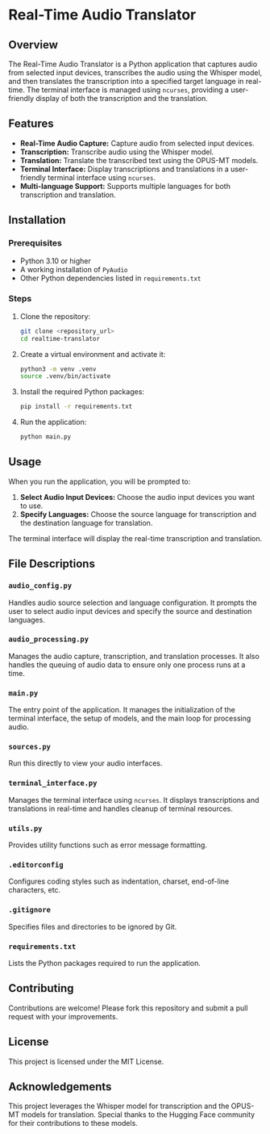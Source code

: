 # Real-Time Audio Translator

## Overview

The Real-Time Audio Translator is a Python application that captures audio from selected input devices, transcribes the audio using the Whisper model, and then translates the transcription into a specified target language in real-time. The terminal interface is managed using `ncurses`, providing a user-friendly display of both the transcription and the translation.

## Features

- **Real-Time Audio Capture:** Capture audio from selected input devices.
- **Transcription:** Transcribe audio using the Whisper model.
- **Translation:** Translate the transcribed text using the OPUS-MT models.
- **Terminal Interface:** Display transcriptions and translations in a user-friendly terminal interface using `ncurses`.
- **Multi-language Support:** Supports multiple languages for both transcription and translation.

## Installation

### Prerequisites

- Python 3.10 or higher
- A working installation of `PyAudio`
- Other Python dependencies listed in `requirements.txt`

### Steps

1. Clone the repository:
   ```bash
   git clone <repository_url>
   cd realtime-translator
   ```
2. Create a virtual environment and activate it:
   ```bash
   python3 -m venv .venv
   source .venv/bin/activate
   ```
3. Install the required Python packages:
   ```bash
   pip install -r requirements.txt
   ```
4. Run the application:
   ```bash
   python main.py
   ```

## Usage

When you run the application, you will be prompted to:

1. **Select Audio Input Devices:** Choose the audio input devices you want to use.
2. **Specify Languages:** Choose the source language for transcription and the destination language for translation.

The terminal interface will display the real-time transcription and translation.

## File Descriptions

### `audio_config.py`

Handles audio source selection and language configuration. It prompts the user to select audio input devices and specify the source and destination languages.

### `audio_processing.py`

Manages the audio capture, transcription, and translation processes. It also handles the queuing of audio data to ensure only one process runs at a time.

### `main.py`

The entry point of the application. It manages the initialization of the terminal interface, the setup of models, and the main loop for processing audio.

### `sources.py`

Run this directly to view your audio interfaces.

### `terminal_interface.py`

Manages the terminal interface using `ncurses`. It displays transcriptions and translations in real-time and handles cleanup of terminal resources.

### `utils.py`

Provides utility functions such as error message formatting.

### `.editorconfig`

Configures coding styles such as indentation, charset, end-of-line characters, etc.

### `.gitignore`

Specifies files and directories to be ignored by Git.

### `requirements.txt`

Lists the Python packages required to run the application.

## Contributing

Contributions are welcome! Please fork this repository and submit a pull request with your improvements.

## License

This project is licensed under the MIT License.

## Acknowledgements

This project leverages the Whisper model for transcription and the OPUS-MT models for translation. Special thanks to the Hugging Face community for their contributions to these models.
